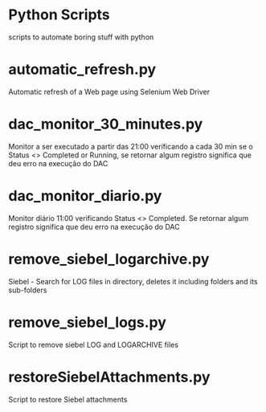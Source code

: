 # Python Scripts
scripts to automate boring stuff with python

# automatic_refresh.py
Automatic refresh of a Web page using Selenium Web Driver

# dac_monitor_30_minutes.py
Monitor a ser executado a partir das 21:00 verificando a cada 30 min se o Status <> Completed or Running, se retornar algum registro significa que deu erro na execução do DAC

# dac_monitor_diario.py
Monitor diário 11:00 verificando Status <> Completed. Se retornar algum registro significa que deu erro na execução do DAC

# remove_siebel_logarchive.py
Siebel - Search for LOG files in directory, deletes it including folders and its sub-folders

# remove_siebel_logs.py
Script to remove siebel LOG and LOGARCHIVE files 

# restoreSiebelAttachments.py
Script to restore Siebel attachments



